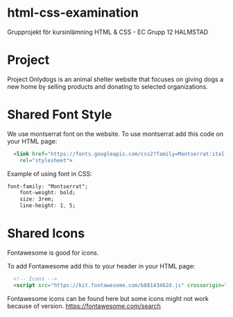 # html-css-examination
Grupprojekt för kursinlämning HTML &amp; CSS - EC
Grupp 12 HALMSTAD

# Project
Project Onlydogs is an animal shelter website that focuses on giving dogs a new home by selling products and donating to selected organizations.

# Shared Font Style

We use montserrat font on the website.
To use montserrat add this code on your HTML page:
```html
  <link href="https://fonts.googleapis.com/css2?family=Montserrat:ital,wght@0,100;0,200;0,300;0,400;0,500;0,600;0,700;0,800;0,900;1,100;1,200;1,300;1,400;1,500;1,600;1,700;1,800;1,900&family=Ubuntu:ital,wght@0,300;0,400;0,500;0,700;1,300;1,400;1,500;1,700&display=swap"
    rel="stylesheet">
```

Example of using font in CSS:
```css
font-family: "Montserrat";
    font-weight: bold;
    size: 3rem;
    line-height: 1, 5;
```

# Shared Icons
Fontawesome is good for icons.

To add Fontawesome add this to your header in your HTML page:

```html
  <!-- Icons -->
  <script src="https://kit.fontawesome.com/b88143462d.js" crossorigin="anonymous"></script>
```
Fontawesome icons can be found here but some icons might not work because of version.
https://fontawesome.com/search
